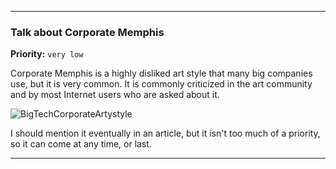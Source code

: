 ***

### Talk about Corporate Memphis

**Priority:** `very low`

Corporate Memphis is a highly disliked art style that many big companies use, but it is very common. It is commonly criticized in the art community and by most Internet users who are asked about it.

![BigTechCorporateArtystyle](https://user-images.githubusercontent.com/65933340/129427497-75e9efa5-8c12-4a1d-a10b-1f7d9689fd08.jpeg)

I should mention it eventually in an article, but it isn't too much of a priority, so it can come at any time, or last.

***
